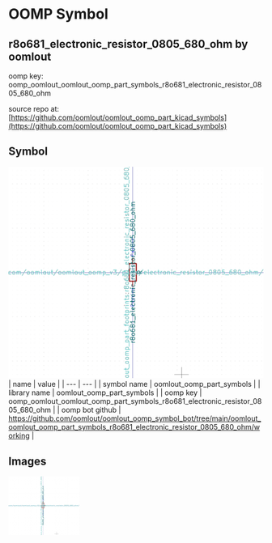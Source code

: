 # OOMP Symbol  
## r8o681_electronic_resistor_0805_680_ohm  by oomlout  
  
oomp key: oomp_oomlout_oomlout_oomp_part_symbols_r8o681_electronic_resistor_0805_680_ohm  
  
source repo at: [https://github.com/oomlout/oomlout_oomp_part_kicad_symbols](https://github.com/oomlout/oomlout_oomp_part_kicad_symbols)  
## Symbol  
  
[![working.png](working_600.png)](working.png)  
| name | value | 
| --- | --- | 
| symbol name | oomlout_oomp_part_symbols | 
| library name | oomlout_oomp_part_symbols | 
| oomp key | oomp_oomlout_oomlout_oomp_part_symbols_r8o681_electronic_resistor_0805_680_ohm | 
| oomp bot github | https://github.com/oomlout/oomlout_oomp_symbol_bot/tree/main/oomlout_oomlout_oomp_part_symbols_r8o681_electronic_resistor_0805_680_ohm/working | 
## Images  
  
[![working.png](working_140.png)](working.png)  
